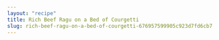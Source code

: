 ```yaml
---
layout: "recipe"
title: Rich Beef Ragu on a Bed of Courgetti
slug: rich-beef-ragu-on-a-bed-of-courgetti-676957599905c923d7fd6cb7
---
```

